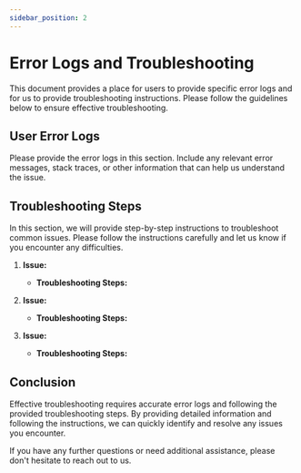 ```yaml
---
sidebar_position: 2
---
```


# Error Logs and Troubleshooting

This document provides a place for users to provide specific error logs and for us to provide troubleshooting instructions. Please follow the guidelines below to ensure effective troubleshooting.

## User Error Logs

Please provide the error logs in this section. Include any relevant error messages, stack traces, or other information that can help us understand the issue.

## Troubleshooting Steps

In this section, we will provide step-by-step instructions to troubleshoot common issues. Please follow the instructions carefully and let us know if you encounter any difficulties.

1. **Issue:**
   - **Troubleshooting Steps:**

2. **Issue:**
   - **Troubleshooting Steps:**

3. **Issue:**
   - **Troubleshooting Steps:**

## Conclusion

Effective troubleshooting requires accurate error logs and following the provided troubleshooting steps. By providing detailed information and following the instructions, we can quickly identify and resolve any issues you encounter.

If you have any further questions or need additional assistance, please don't hesitate to reach out to us.
